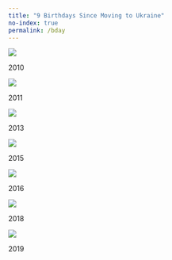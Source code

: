 ```yaml
---
title: "9 Birthdays Since Moving to Ukraine"
no-index: true
permalink: /bday
--- 
```


![](/static/bday/2010.jpeg)
<p class="caption">2010</p>

![](/static/bday/2011.JPG)
<p class="caption">2011</p>

![](/static/bday/2013.JPG)
<p class="caption">2013</p>

![](/static/bday/2015.jpg)
<p class="caption">2015</p>

![](/static/bday/2016.jpg)
<p class="caption">2016</p>

![](/static/bday/2018.jpg)
<p class="caption">2018</p>

![](/static/bday/2019.jpg)
<p class="caption">2019</p>